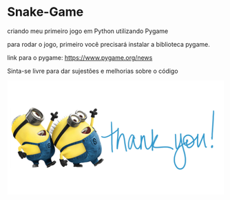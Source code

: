# Snake-Game
 criando meu primeiro jogo em Python utilizando Pygame
 
 para rodar o jogo, primeiro você precisará instalar a biblioteca pygame. 
 
 link para o pygame: https://www.pygame.org/news

 Sinta-se livre para dar sujestões e melhorias sobre o código


 <img src= "image/5-2-thank-you-free-png-image.png">

